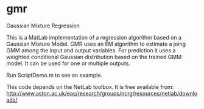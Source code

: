 # gmr
Gaussian Mixture Regression

This is a MatLab implementation of a regression algorithm based on a Gaussian Mixture Model. GMR uses an EM algorithm to estimate a joing GMM among the input and output variables. 
For prediction it uses a weighted conditional Gaussian distribution based on the trained GMM model. It can be used for one or multiple outputs.


Run ScriptDemo.m to see an example.

This code depends on the NetLab toolbox. It is free available from: http://www.aston.ac.uk/eas/research/groups/ncrg/resources/netlab/downloads/
